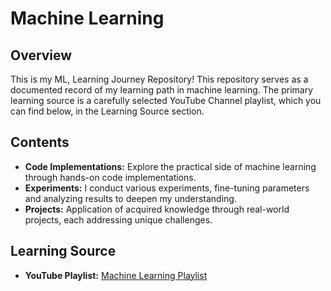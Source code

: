 
# Machine Learning 

## Overview

This is my ML, Learning Journey Repository! This repository serves as a documented record of my learning path in machine learning. The primary learning source is a carefully selected YouTube Channel playlist, which you can find below, in the Learning Source section.

## Contents

- **Code Implementations:** Explore the practical side of machine learning through hands-on code implementations.
- **Experiments:** I conduct various experiments, fine-tuning parameters and analyzing results to deepen my understanding.
- **Projects:** Application of acquired knowledge through real-world projects, each addressing unique challenges.

## Learning Source

- **YouTube Playlist:** [Machine Learning Playlist](https://www.youtube.com/playlist?list=PLfFghEzKVmjsNtIRwErklMAN8nJmebB0I)

